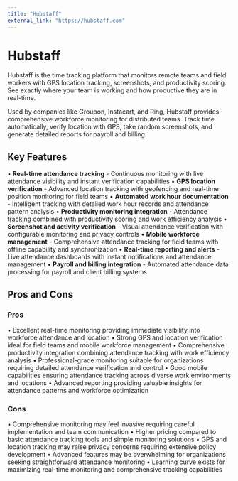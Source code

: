 ```yaml
---
title: "Hubstaff"
external_link: "https://hubstaff.com"
---
```


# Hubstaff

Hubstaff is the time tracking platform that monitors remote teams and field workers with GPS location tracking, screenshots, and productivity scoring. See exactly where your team is working and how productive they are in real-time.

Used by companies like Groupon, Instacart, and Ring, Hubstaff provides comprehensive workforce monitoring for distributed teams. Track time automatically, verify location with GPS, take random screenshots, and generate detailed reports for payroll and billing.

## Key Features

• **Real-time attendance tracking** - Continuous monitoring with live attendance visibility and instant verification capabilities
• **GPS location verification** - Advanced location tracking with geofencing and real-time position monitoring for field teams
• **Automated work hour documentation** - Intelligent tracking with detailed work hour records and attendance pattern analysis
• **Productivity monitoring integration** - Attendance tracking combined with productivity scoring and work efficiency analysis
• **Screenshot and activity verification** - Visual attendance verification with configurable monitoring and privacy controls
• **Mobile workforce management** - Comprehensive attendance tracking for field teams with offline capability and synchronization
• **Real-time reporting and alerts** - Live attendance dashboards with instant notifications and attendance management
• **Payroll and billing integration** - Automated attendance data processing for payroll and client billing systems

## Pros and Cons

### Pros
• Excellent real-time monitoring providing immediate visibility into workforce attendance and location
• Strong GPS and location verification ideal for field teams and mobile workforce management
• Comprehensive productivity integration combining attendance tracking with work efficiency analysis
• Professional-grade monitoring suitable for organizations requiring detailed attendance verification and control
• Good mobile capabilities ensuring attendance tracking across diverse work environments and locations
• Advanced reporting providing valuable insights for attendance patterns and workforce optimization

### Cons
• Comprehensive monitoring may feel invasive requiring careful implementation and team communication
• Higher pricing compared to basic attendance tracking tools and simple monitoring solutions
• GPS and location tracking may raise privacy concerns requiring extensive policy development
• Advanced features may be overwhelming for organizations seeking straightforward attendance monitoring
• Learning curve exists for maximizing real-time monitoring and comprehensive tracking capabilities
